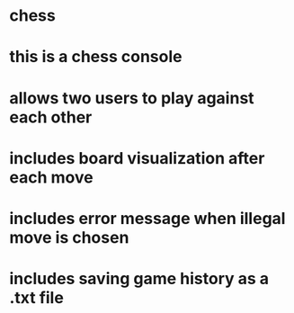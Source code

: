 # chess
# this is a chess console
# allows two users to play against each other
# includes board visualization after each move
# includes error message when illegal move is chosen
# includes saving game history as a .txt file
